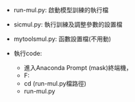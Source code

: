 + run-mul.py: 啟動模型訓練的執行檔
+ sicmul.py: 執行訓練及調整參數的設置檔
+ mytoolsmul.py: 函數設置檔(不用動)


+ 執行code:
  + 進入Anaconda Prompt (mask)終端機，
  + F:
  + cd (run-mul.py檔路徑)
  + run-mul.py

